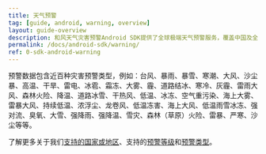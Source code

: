 ```yaml
---
title: 天气预警
tag: [guide, android, warning, overview]
layout: guide-overview
description: 和风天气灾害预警Android SDK提供了全球极端天气预警服务，覆盖中国及全球数十个国家或地区。
permalink: /docs/android-sdk/warning/
ref: 0-sdk-android-warning
---
```


预警数据包含近百种灾害预警类型，例如：台风、暴雨、暴雪、寒潮、大风、沙尘暴、高温、干旱、雷电、冰雹、霜冻、大雾、霾、道路结冰、寒冷、灰霾、雷雨大风、森林火险、降温、道路冰雪、干热风、低温、冰冻、空气重污染、海上大雾、雷暴大风、持续低温、浓浮尘、龙卷风、低温冻害、海上大风、低温雨雪冰冻、强对流、臭氧、大雪、强降雨、强降温、雪灾、森林（草原）火险、雷暴、严寒、沙尘等等。

了解更多关于我们[支持的国家或地区](/docs/resource/warning-info/#supported-regions)、支持的[预警等级](/docs/resource/warning-info/#warning-level)和[预警类型](/docs/resource/warning-info/#warning-type)。